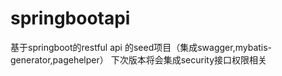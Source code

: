 # springbootapi
基于springboot的restful api 的seed项目（集成swagger,mybatis-generator,pagehelper）
下次版本将会集成security接口权限相关
